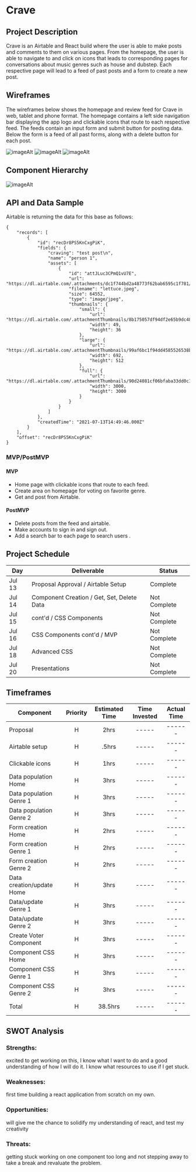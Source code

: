 # Crave


## Project Description

Crave is an Airtable and React build where the user is able to make posts and comments to them on various pages. From the homepage, the user is able to navigate to and click on icons that leads to corresponding pages for conversations about music genres such as house and dubstep. Each respective page will lead to a feed of past posts and a form to create a new post.

## Wireframes

The wireframes below shows the homepage and review feed for Crave in web, tablet and phone format. The homepage contains a left side navigation bar displaying the app logo and clickable icons that route to each respective feed. The feeds contain an input form and submit button for posting data. Below the form is a feed of all past forms, along with a delete button for each post.

![imageAlt](https://i.imgur.com/3PaFnxN.png)
![imageAlt](https://i.imgur.com/pa10wAu.png)
![imageAlt](https://i.imgur.com/yLCG66Z.png)

## Component Hierarchy

![imageAlt](https://i.imgur.com/vmjR5iL.png)

## API and Data Sample


Airtable is returning the data for this base as follows:

```
{
    "records": [
        {
            "id": "recDr8PS5KnCxgPiK",
            "fields": {
                "craving": "test post\n",
                "name": "person 1",
                "assets": [
                    {
                        "id": "attJLuc3CPmQ1vU7E",
                        "url": "https://dl.airtable.com/.attachments/dc1f744bd2a48773f62bab6595c1f781/33b583b9/lettuce.jpeg",
                        "filename": "lettuce.jpeg",
                        "size": 64552,
                        "type": "image/jpeg",
                        "thumbnails": {
                            "small": {
                                "url": "https://dl.airtable.com/.attachmentThumbnails/8b175057df94df2e65b9dc484fb2aa3b/a297fad8",
                                "width": 49,
                                "height": 36
                            },
                            "large": {
                                "url": "https://dl.airtable.com/.attachmentThumbnails/99af6bc1f94dd4585526538bb35d0286/091014ca",
                                "width": 692,
                                "height": 512
                            },
                            "full": {
                                "url": "https://dl.airtable.com/.attachmentThumbnails/90d24081cf06bfaba33dd0c13169e38f/c90bbb9f",
                                "width": 3000,
                                "height": 3000
                            }
                        }
                    }
                ]
            },
            "createdTime": "2021-07-13T14:49:46.000Z"
        }
    ],
    "offset": "recDr8PS5KnCxgPiK"
}

```

### MVP/PostMVP

#### MVP

- Home page with clickable icons that route to each feed.
- Create area on homepage for voting on favorite genre. 
- Get and post from Airtable.

#### PostMVP

- Delete posts from the feed and airtable.
- Make accounts to sign in and sign out.
- Add a search bar to each page to search users .

## Project Schedule

| Day      | Deliverable                                | Status   |
| -------- | ------------------------------------------ | -------- |
| Jul 13   | Proposal Approval / Airtable Setup         | Complete |
| Jul 14   | Component Creation / Get, Set, Delete Data | Not Complete |
| Jul 15   | cont'd / CSS Components                    | Not Complete |
| Jul 16   | CSS Components cont'd / MVP                | Not Complete |
| Jul 18   | Advanced CSS                               | Not Complete |
| Jul 20   | Presentations                              | Not Complete |

## Timeframes

| Component                 | Priority | Estimated Time | Time Invested | Actual Time |
| ------------------------- | :------: | :------------: | :-----------: | :---------: |
| Proposal                  |    H     |      2hrs      |     -----     |    ------   |
| Airtable setup            |    H     |     .5hrs      |     -----     |    ------   |
| Clickable icons           |    H     |      1hrs      |     -----     |    ------   |
| Data population Home      |    H     |      3hrs      |     -----     |    ------   |
| Data population Genre 1   |    H     |      3hrs      |     -----     |    ------   |
| Data population Genre 2   |    H     |      3hrs      |     -----     |    ------   |
| Form creation Home        |    H     |      2hrs      |     -----     |    ------   |
| Form creation Genre 1     |    H     |      2hrs      |     -----     |    ------   |
| Form creation Genre 2     |    H     |      2hrs      |     -----     |    ------   |
| Data creation/update Home |    H     |      3hrs      |     -----     |    ------   |
| Data/update Genre 1       |    H     |      3hrs      |     -----     |    ------   |
| Data/update Genre 2       |    H     |      3hrs      |     -----     |    ------   |
| Create Voter Component    |    H     |      3hrs      |     -----     |    ------   |
| Component CSS Home        |    H     |      3hrs      |     -----     |    ------   |
| Component CSS Genre 1     |    H     |      3hrs      |     -----     |    ------   |
| Component CSS Genre 2     |    H     |      3hrs      |     -----     |    ------   |
| Total                     |    H     |    38.5hrs     |     -----     |    ------   |

## SWOT Analysis

### Strengths:

excited to get working on this, I know what I want to do and a good understanding of how I will do it. I know what resources to use if I get stuck.

### Weaknesses:

first time building a react application from scratch on my own.

### Opportunities:

will give me the chance to solidify my understanding of react, and test my creativity

### Threats:

getting stuck working on one component too long and not stepping away to take a break and revaluate the problem.

